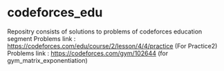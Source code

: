 # codeforces_edu
Repositry consists of solutions to problems of codeforces education segment
Problems link : https://codeforces.com/edu/course/2/lesson/4/4/practice (For Practice2)
Problems link : https://codeforces.com/gym/102644 (for gym_matrix_exponentiation)
